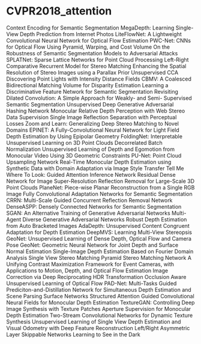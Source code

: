 # CVPR2018_attention
Context Encoding for Semantic Segmentation  MegaDepth: Learning Single-View Depth Prediction from Internet Photos  LiteFlowNet: A Lightweight Convolutional Neural Network for Optical Flow Estimation  PWC-Net: CNNs for Optical Flow Using Pyramid, Warping, and Cost Volume  On the Robustness of Semantic Segmentation Models to Adversarial Attacks  SPLATNet: Sparse Lattice Networks for Point Cloud Processing  Left-Right Comparative Recurrent Model for Stereo Matching  Enhancing the Spatial Resolution of Stereo Images using a Parallax Prior  Unsupervised CCA  Discovering Point Lights with Intensity Distance Fields  CBMV: A Coalesced Bidirectional Matching Volume for Disparity Estimation  Learning a Discriminative Feature Network for Semantic Segmentation  Revisiting Dilated Convolution: A Simple Approach for Weakly- and Semi- Supervised Semantic Segmentation  Unsupervised Deep Generative Adversarial Hashing Network  Monocular Relative Depth Perception with Web Stereo Data Supervision  Single Image Reflection Separation with Perceptual Losses  Zoom and Learn: Generalizing Deep Stereo Matching to Novel Domains  EPINET: A Fully-Convolutional Neural Network for Light Field Depth Estimation by Using Epipolar Geometry  FoldingNet: Interpretable Unsupervised Learning on 3D Point Clouds  Decorrelated Batch Normalization  Unsupervised Learning of Depth and Egomotion from Monocular Video Using 3D Geometric Constraints  PU-Net: Point Cloud Upsampling Network  Real-Time Monocular Depth Estimation using Synthetic Data with Domain Adaptation via Image Style Transfer  Tell Me Where To Look: Guided Attention Inference Network  Residual Dense Network for Image Super-Resolution  Reflection Removal for Large-Scale 3D Point Clouds  PlaneNet: Piece-wise Planar Reconstruction from a Single RGB Image  Fully Convolutional Adaptation Networks for Semantic Segmentation  CRRN: Multi-Scale Guided Concurrent Reflection Removal Network  DenseASPP: Densely Connected Networks for Semantic Segmentation  SGAN: An Alternative Training of Generative Adversarial Networks  Multi-Agent Diverse Generative Adversarial Networks  Robust Depth Estimation from Auto Bracketed Images  AdaDepth: Unsupervised Content Congruent Adaptation for Depth Estimation  DeepMVS: Learning Multi-View Stereopsis  GeoNet: Unsupervised Learning of Dense Depth, Optical Flow and Camera Pose  GeoNet: Geometric Neural Network for Joint Depth and Surface Normal Estimation  Single-Image Depth Estimation Based on Fourier Domain Analysis  Single View Stereo Matching  Pyramid Stereo Matching Network  A Unifying Contrast Maximization Framework for Event Cameras, with Applications to Motion, Depth, and Optical Flow Estimation  Image Correction via Deep Reciprocating HDR Transformation  Occlusion Aware Unsupervised Learning of Optical Flow  PAD-Net: Multi-Tasks Guided Prediciton-and-Distillation Network for Simultaneous Depth Estimation and Scene Parsing  Surface Networks  Structured Attention Guided Convolutional Neural Fields for Monocular Depth Estimation  TextureGAN: Controlling Deep Image Synthesis with Texture Patches  Aperture Supervision for Monocular Depth Estimation  Two-Stream Convolutional Networks for Dynamic Texture Synthesis  Unsupervised Learning of Single View Depth Estimation and Visual Odometry with Deep Feature Reconstruction  Left/Right Asymmetric Layer Skippable Networks  Learning to See in the Dark
